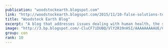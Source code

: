 ```yaml
---
publication: "woodstockearth.blogspot.com"
link: "http://woodstockearth.blogspot.com/2015/11/10-false-solutions-to-climate-change.html"
title: "Woodstock Earth Blog"
excerpt: "A blog that addresses issues dealing with human health, the safety of our food supply, and the welfare of Mother Earth."
image: "http://3.bp.blogspot.com/-CluCF7iDUBQ/VlY2R19nHSI/AAAAAAAAAUE/CQQUZnbrqqQ/w1200-h630-p-k-no-nu/woodstockearthbulletin.jpg"
group: con
rank: 10
---
```


